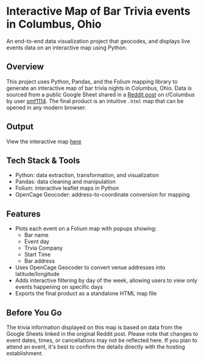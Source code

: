 # Interactive Map of Bar Trivia events in Columbus, Ohio
An end-to-end data visualization project that geocodes, and displays live events data on an interactive map using Python.

## Overview
This project uses Python, Pandas, and the Folium mapping library to generate an interactive map of bar trivia nights in Columbus, Ohio. Data is sourced from a public Google Sheet shared in a [Reddit post](https://www.reddit.com/r/Columbus/comments/1cwl7eo/columbus_area_trivia_master_list/?rdt=46370) on r/Columbus by user [smf1114](https://www.reddit.com/user/smf1114/). The final product is an intuitive `.html` map that can be opened in any modern browser.

## Output
View the interactive map [here](https://kmahaseth1.github.io/cbus-trivia-map/output/cbus_map.html)

## Tech Stack & Tools
- Python: data extraction, transformation, and visualization
- Pandas: data cleaning and manipulation
- Folium: interactive leaflet maps in Python
- OpenCage Geocoder: address-to-coordinate conversion for mapping

## Features
- Plots each event on a Folium map with popups showing:
    - Bar name
    - Event day
    - Trvia Company
    - Start Time
    - Bar address
- Uses OpenCage Geocoder to convert venue addresses into latitude/longitude
- Adds interactive filtering by day of the week, allowing users to view only events happening on specific days
- Exports the final product as a standalone HTML map file

## Before You Go
The trivia information displayed on this map is based on data from the Google Sheets linked in the original Reddit post. Please note that changes to event dates, times, or cancellations may not be reflected here. If you plan to attend an event, it's best to confirm the details directly with the hosting establishment.
